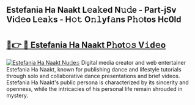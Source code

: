 ## Estefania Ha Naakt L𝚎a𝚔ed N𝚞𝚍e - Part-jSv Vi𝚍𝚎o L𝚎a𝚔s - H𝚘𝚝 O𝚗𝚕yf𝚊ns P𝚑𝚘tos Hc0ld

# <h2><a href="http://kf35tfc.oniu.top/?m=Estefania+Ha+Naakt">🔗👉 🔴 Estefania Ha Naakt P𝚑ot𝚘𝚜 V𝚒d𝚎o</a></h2>

[![Estefania Ha Naakt Nu𝚍e𝚜](https://i.imgur.com/0qMVB7G.gif)](http://kf35tfc.oniu.top/?m=Estefania+Ha+Naakt)
Digital media creator and web entertainer Estefania Ha Naakt, known for publishing dance and lifestyle tutorials through solo and collaborative dance presentations and brief videos. Estefania Ha Naakt's public persona is characterized by its sincerity and openness, while the intricacies of his personal life remain shrouded in mystery.  
